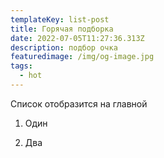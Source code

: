 ```yaml
---
templateKey: list-post
title: Горячая подборка
date: 2022-07-05T11:27:36.313Z
description: подбор очка
featuredimage: /img/og-image.jpg
tags:
  - hot
---
```

Список отобразится на главной

1. Один

2. Два